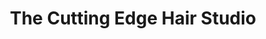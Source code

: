 ---
title: "The Cutting Edge Hair Studio"
url: /chadwell-st-mary/the-cutting-edge-hair-studio/
shop: Friseur
---